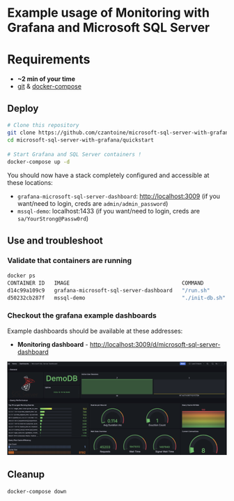 # Example usage of Monitoring with Grafana and Microsoft SQL Server

# Requirements

- **~2 min of your time**
- [git](https://git-scm.com/) & [docker-compose](https://docs.docker.com/compose/)

## Deploy

``` bash
# Clone this repository
git clone https://github.com/czantoine/microsoft-sql-server-with-grafana
cd microsoft-sql-server-with-grafana/quickstart

# Start Grafana and SQL Server containers !
docker-compose up -d
```

You should now have a stack completely configured and accessible at these locations:

- `grafana-microsoft-sql-server-dashboard`: [http://localhost:3009](http://localhost:3009) (if you want/need to login, creds are ```admin/admin_password```)
- `mssql-demo`: localhost:1433 (if you want/need to login, creds are ```sa/YourStrong@Passw0rd```)

## Use and troubleshoot

### Validate that containers are running

```bash
docker ps
CONTAINER ID   IMAGE                                    COMMAND          CREATED         STATUS         PORTS                    NAMES
d14c99a109c9   grafana-microsoft-sql-server-dashboard   "/run.sh"        3 minutes ago   Up 3 minutes   0.0.0.0:3009->3000/tcp   grafana
d50232cb287f   mssql-demo                               "./init-db.sh"   3 minutes ago   Up 3 minutes   0.0.0.0:1433->1433/tcp   sqlserver-demo
```

### Checkout the grafana example dashboards

Example dashboards should be available at these addresses:

- **Monitoring dashboard** - [http://localhost:3009/d/microsoft-sql-server-dashboard](http://localhost:3009/d/bff36b75-3eae-44b8-994b-c7a87274d162/microsoft-sql-server-dashboard)

![grafana_dashboard_microsoft_sql_server_example](docs/images/grafana_dashboard_microsoft_sql_server_example.png)

## Cleanup

```bash
docker-compose down
```